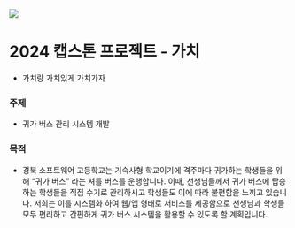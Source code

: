 <img src="https://capsule-render.vercel.app/api?type=waving&color=BDBDC8&section=header" />

# 2024 캡스톤 프로젝트 - 가치
  - 가치랑 가치있게 가치가자

### 주제
  - 귀가 버스 관리 시스템 개발

### 목적
  -  경북 소프트웨어 고등학교는 기숙사형 학교이기에 격주마다 귀가하는 학생들을 위해 “귀가 버스” 라는 셔틀 버스를 운행합니다. 이때, 선생님들께서 귀가 버스에 탑승하는 학생들을 직접 수기로 관리하시고 학생들도 이에 따라 불편함을 느끼고 있습니다.
 저희는 이를 시스템화 하여 웹/앱 형태로 서비스를 제공함으로 선생님과 학생들 모두 편리하고 간편하게 귀가 버스 시스템을 활용할 수 있도록 할 계획입니다.
